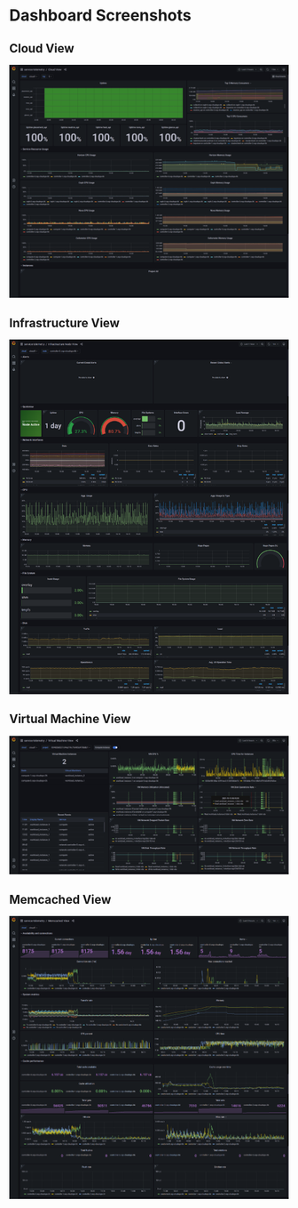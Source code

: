 # Dashboard Screenshots

## Cloud View

![Cloud View](screencapture-cloud-view-2021-10-14-16_26_20.png)

## Infrastructure View

![Infrastructure View](screencapture-infrastructure-node-view-2021-10-14-16_24_50.png)

## Virtual Machine View

![Virtual Machine View](screencapture-virtual-machine-view-2021-10-14-23_21_24.png)

## Memcached View

![Memcached View](screencapture-memcached-view-2021-10-14-16_25_37.png)
